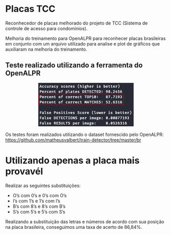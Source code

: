 # Placas TCC

Reconhecedor de placas melhorado do projeto de TCC (Sistema de controle de acesso para condomínios).

Melhoria do treinamento para OpenALPR para reconhecer placas brasileiras em conjunto com um arquivo utilizado para analise e plot de gráficos que auxiliaram na melhoria do treinamento.

## Teste realizado utilizando a ferramenta do OpenALPR
<p align="center">
  <img src="https://github.com/matheusvalbert/Placas-TCC/blob/main/openalpr_img.jpg" />
</p>

Os testes foram realizados utilizando o dataset fornescido pelo OpenALPR: https://github.com/matheusvalbert/train-detector/tree/master/br

# Utilizando apenas a placa mais provavél

Realizar as seguintes substituições:
- O’s com 0’s e 0’s com O’s
- I’s com 1’s e 1’s com I’s
- B’s com 8’s e 8’s com B’s
- S’s com 5’s e 5’s com S’s

Realizando a substituição das letras e números de acordo com sua posição na placa brasileira, conseguimos uma taxa de acerto de 86,84%.
